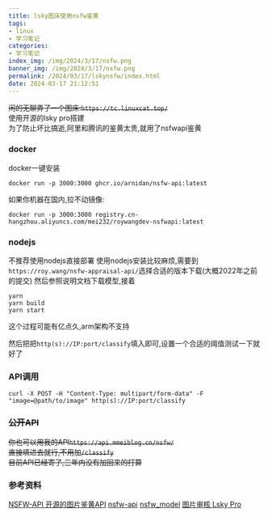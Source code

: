 ```yaml
---
title: lsky图床使用nsfw鉴黄
tags:
- linux
- 学习笔记
categories: 
- 学习笔记
index_img: /img/2024/3/17/nsfw.png
banner_img: /img/2024/3/17/nsfw.png
permalink: /2024/03/17/lskynsfw/index.html
date: 2024-03-17 21:12:51
---
```

~~闲的无聊弄了一个图床:`https://tc.linuxcat.top/`~~     
使用开源的lsky pro搭建      
为了防止坏比搞逝,阿里和腾讯的鉴黄太贵,就用了nsfwapi鉴黄

### docker
docker一键安装
```shell
docker run -p 3000:3000 ghcr.io/arnidan/nsfw-api:latest
```
如果你机器在国内,拉不动镜像:
```shell
docker run -p 3000:3000 registry.cn-hangzhou.aliyuncs.com/mei232/roywangdev-nsfwapi:latest
```
### nodejs
不推荐使用nodejs直接部署
使用nodejs安装比较麻烦,需要到`https://roy.wang/nsfw-appraisal-api/`选择合适的版本下载(大概2022年之前的提交)
然后参照说明文档下载模型,接着
```shell
yarn
yarn build
yarn start
```
这个过程可能有亿点久,arm架构不支持

然后把把`http(s)://IP:port/classify`填入即可,设置一个合适的阈值测试一下就好了

### API调用
```shell
curl -X POST -H "Content-Type: multipart/form-data" -F "image=@path/to/image" http(s)://IP:port/classify
```

### ~~公开API~~
~~你也可以用我的API`https://api.mmeiblog.cn/nsfw/`~~        
~~直接填进去就行,不用加`/classify`~~        
~~目前API已经寄了,三年内没有加回来的打算~~

### 参考资料
[NSFW-API 开源的图片鉴黄API](https://roy.wang/nsfw-appraisal-api/)
[nsfw-api](https://github.com/arnidan/nsfw-api/tree/41c0acb725dced11c5536ebbc6a67153bfed3100)
[nsfw_model](https://github.com/GantMan/nsfw_model)
[图片审核 Lsky Pro](https://docs.lsky.pro/docs/free/v2/group/picture-review.html)
